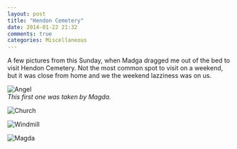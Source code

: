 ```yaml
---
layout: post
title: "Hendon Cemetery"
date: 2014-01-22 21:32
comments: true
categories: Miscellaneous
---
```


A few pictures from this Sunday, when Madga dragged me out of the bed to visit Hendon Cemetery. Not the most common spot to visit on a weekend, but it was close from home and we the weekend lazziness was on us.

![Angel](http://farm8.staticflickr.com/7440/12040273675_c50a27d9f9_c.jpg)  
_This first one was taken by Magda._

![Church](http://farm6.staticflickr.com/5490/12040668954_fd4bde62f7_c.jpg)

![Windmill](http://farm4.staticflickr.com/3670/12040585163_b6ae8fbb3c_c.jpg)

![Magda](http://farm8.staticflickr.com/7367/12040654343_89385bde19_c.jpg)
